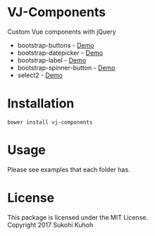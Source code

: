 # VJ-Components
Custom Vue components with jQuery

* bootstrap-buttons - [Demo](http://demo-laravel52.capilano-fw.com/VJ-Components/bootstrap-buttons/example.html)
* bootstrap-datepicker - [Demo](http://demo-laravel52.capilano-fw.com/VJ-Components/bootstrap-datepicker/example.html)
* bootstrap-label - [Demo](http://demo-laravel52.capilano-fw.com/VJ-Components/bootstrap-label/example.html)
* bootstrap-spinner-button - [Demo](http://demo-laravel52.capilano-fw.com/VJ-Components/bootstrap-spinner-button/example.html)
* select2 - [Demo](http://demo-laravel52.capilano-fw.com/VJ-Components/select2/example.html)

# Installation

`bower install vj-components`

# Usage

Please see examples that each folder has.

# License

This package is licensed under the MIT License.  
Copyright 2017 Sukohi Kuhoh